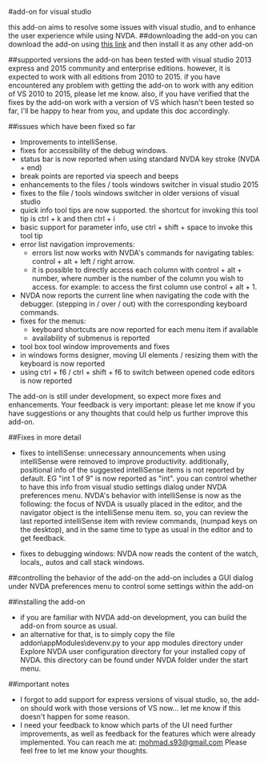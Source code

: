 #add-on for visual studio

this add-on aims to resolve some issues with visual studio, and to enhance the user experience while using NVDA.
##downloading the add-on
you can download the add-on using 
[this link](https://www.dropbox.com/s/eizkvddpnitmoyx/visualStudio-1.0dev.nvda-addon?dl=1)
and then install it as any other add-on

##supported versions
the add-on has been tested with visual studio 2013 express and 2015 community and enterprise editions. however, it is expected to work with all editions from 2010 to 2015.
if you have encountered any problem with getting the add-on to work with any edition of VS 2010 to 2015, please let me know. 
also, if you have verified that the fixes by the add-on work with a version of VS which hasn't been tested so far, I'll be happy to hear from you, and update this doc accordingly.

##issues which have been fixed so far
*	Improvements to intelliSense.
*	fixes for accessibility of the debug windows.
*	status bar is now reported when using  standard NVDA key stroke (NVDA + end)
*	break points are reported via speech and beeps
*	enhancements to the files / tools windows switcher in visual studio 2015
*	fixes to the file / tools windows switcher  in older versions of visual studio
*	quick info tool tips are now supported. the shortcut for invoking this tool tip is ctrl + k and then ctrl + i
*	basic support for parameter info, use ctrl + shift + space to invoke this tool tip
*	error list navigation improvements:
	*	errors list now works with NVDA's commands for navigating tables: control + alt + left / right arrow. 
	*	it is possible to directly access each column with control + alt + number, where number is the number of the column you wish to access. for example: to access the first column use control + alt + 1.
*	NVDA now reports the current line when navigating the code with the debugger. (stepping in / over / out) with the corresponding keyboard commands.
*	fixes for the menus: 
	*	keyboard shortcuts are now reported for each menu item if available 
	*	availability of submenus is reported
*	tool box tool window improvements and fixes
*	in windows forms designer, moving UI elements / resizing them with the keyboard is now reported
*	using ctrl + f6 / ctrl + shift + f6 to switch between opened code editors is now reported

The add-on is still under development, so expect more fixes and enhancements.
Your feedback is very important: please let me know if you have suggestions or any thoughts that could help us further improve this add-on.

##Fixes in more detail

*	fixes to intelliSense: unnecessary announcements when using intelliSense were removed to improve productivity. 
additionally, positional info of the suggested intelliSense items is not reported by default. EG "int 1 of 9" is now reported as "int". you can control whether to have this info from visual studio settings dialog under NVDA preferences menu.
NVDA's behavior with intelliSense is now as the following:
the focus of NVDA is usually placed in the editor, and the navigator object is the intelliSense menu item. so, you can review the last reported intelliSense item with review commands, (numpad keys on the desktop), and in the same time to type as usual in the editor and to get feedback.

*	fixes to debugging windows: NVDA now reads the content of the watch, locals,, autos and call stack windows.

##controlling the behavior of the add-on
the add-on includes a GUI dialog under NVDA preferences menu to control some settings within the add-on

##installing the add-on
*	if you are familiar with NVDA add-on development, you can build the add-on from source as usual.
*	an alternative for that, is to simply copy the file addon\\appModules\\devenv.py to your app modules directory under Explore NVDA user configuration directory for your installed copy of NVDA. this directory can be found under NVDA folder under the start menu.

##important notes

*	I forgot to add support for express versions of visual studio, so, the add-on should work with those versions of VS now... let me know if this doesn't happen for some reason.
*	I need your feedback to know which parts of the UI need further improvements, as well as feedback for the features which were already implemented.
You can reach me at: 
mohmad.s93@gmail.com
Please feel free to let me know your thoughts.
